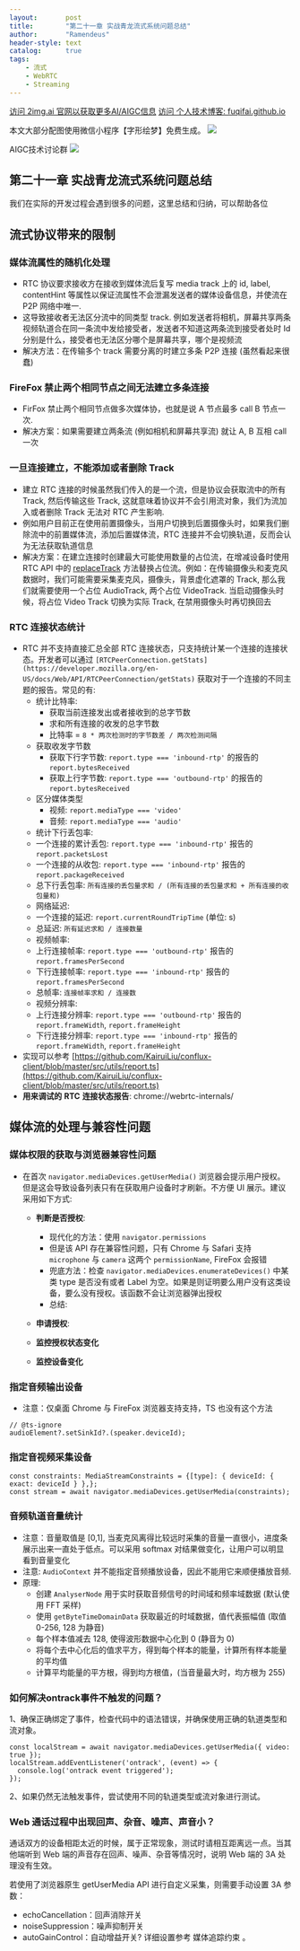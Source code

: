 ```yaml
---
layout:       post
title:        "第二十一章 实战青龙流式系统问题总结"
author:       "Ramendeus"
header-style: text
catalog:      true
tags:
    - 流式
    - WebRTC
    - Streaming
---
```


[访问 2img.ai 官网以获取更多AI/AIGC信息](https://2img.ai)
[访问 个人技术博客: fuqifai.github.io](https://fuqifai.github.io)

本文大部分配图使用微信小程序【字形绘梦】免费生成。
![](/img/小程序码.png)

AIGC技术讨论群
![](/img/RA群永久二维码.png)

## 第二十一章 实战青龙流式系统问题总结


我们在实际的开发过程会遇到很多的问题，这里总结和归纳，可以帮助各位

## 流式协议带来的限制

### **媒体流属性的随机化处理**

+   RTC 协议要求接收方在接收到媒体流后复写 media track 上的 id, label, contentHint 等属性以保证流属性不会泄漏发送者的媒体设备信息，并使流在 P2P 网络中唯一.
+   这导致接收者无法区分流中的同类型 track. 例如发送者将相机，屏幕共享两条视频轨道合在同一条流中发给接受者，发送者不知道这两条流到接受者处时 Id 分别是什么，接受者也无法区分哪个是屏幕共享，哪个是视频流
+   解决方法：在传输多个 track 需要分离的时建立多条 P2P 连接 (虽然看起来很蠢)

### **FireFox** **禁止两个相同节点之间无法建立多条连接**

+   FirFox 禁止两个相同节点做多次媒体协，也就是说 A 节点最多 call B 节点一次.
+   解决方案：如果需要建立两条流 (例如相机和屏幕共享流) 就让 A, B 互相 call 一次

### **一旦连接建立，不能添加或者删除 Track**

+   建立 RTC 连接的时候虽然我们传入的是一个流，但是协议会获取流中的所有 Track, 然后传输这些 Track, 这就意味着协议并不会引用流对象，我们为流加入或者删除 Track 无法对 RTC 产生影响.
+   例如用户目前正在使用前置摄像头，当用户切换到后置摄像头时，如果我们删除流中的前置媒体流，添加后置媒体流，RTC 连接并不会切换轨道，反而会认为无法获取轨道信息
+   解决方案：在建立连接时创建最大可能使用数量的占位流，在增减设备时使用 RTC API 中的 [replaceTrack](https://developer.mozilla.org/en-US/docs/Web/API/RTCRtpSender/replaceTrack) 方法替换占位流。例如：在传输摄像头和麦克风数据时，我们可能需要采集麦克风，摄像头，背景虚化遮罩的 Track, 那么我们就需要使用一个占位 AudioTrack, 两个占位 VideoTrack. 当启动摄像头时候，将占位 Video Track 切换为实际 Track, 在禁用摄像头时再切换回去

### **RTC** **连接状态统计**

+   RTC 并不支持直接汇总全部 RTC 连接状态，只支持统计某一个连接的连接状态。开发者可以通过 `[RTCPeerConnection.getStats](https://developer.mozilla.org/en-US/docs/Web/API/RTCPeerConnection/getStats)` 获取对于一个连接的不同主题的报告。常见的有:
    +   统计比特率:
        +   获取当前连接发出或者接收到的总字节数
        +   求和所有连接的收发的总字节数
        +   比特率 = `8 * 两次检测时的字节数差 / 两次检测间隔`
    +   获取收发字节数
        +   获取下行字节数: `report.type === 'inbound-rtp'` 的报告的 `report.bytesReceived`
        +   获取上行字节数: `report.type === 'outbound-rtp'` 的报告的 `report.bytesReceived`
    +   区分媒体类型
        +   视频: `report.mediaType === 'video'`
        +   音频: `report.mediaType === 'audio'`
    +   统计下行丢包率:
    +   一个连接的累计丢包: `report.type === 'inbound-rtp'` 报告的 `report.packetsLost`
    +   一个连接的从收包: `report.type === 'inbound-rtp'` 报告的 `report.packageReceived`
    +   总下行丢包率: `所有连接的丢包量求和 / (所有连接的丢包量求和 + 所有连接的收包量和)`
    +   网络延迟:
    +   一个连接的延迟: `report.currentRoundTripTime` (单位: s)
    +   总延迟: `所有延迟求和 / 连接数量`
    +   视频帧率:
    +   上行连接帧率: `report.type === 'outbound-rtp'` 报告的 `report.framesPerSecond`
    +   下行连接帧率: `report.type === 'inbound-rtp'` 报告的 `report.framesPerSecond`
    +   总帧率: `连接帧率求和 / 连接数`
    +   视频分辨率:
    +   上行连接分辨率: `report.type === 'outbound-rtp'` 报告的 `report.frameWidth`, `report.frameHeight`
    +   下行连接分辨率: `report.type === 'inbound-rtp'` 报告的 `report.frameWidth`, `report.frameHeight`
+   实现可以参考 [https://github.com/KairuiLiu/conflux-client/blob/master/src/utils/report.ts](https://github.com/KairuiLiu/conflux-client/blob/master/src/utils/report.ts)
+   **用来调试的** **RTC** **连接状态报告**: chrome://webrtc-internals/

## 媒体流的处理与兼容性问题

### **媒体权限的获取与浏览器****兼容性****问题**

+   在首次 `navigator.mediaDevices.getUserMedia()` 浏览器会提示用户授权。但是这会导致设备列表只有在获取用户设备时才刷新。不方便 UI 展示。建议采用如下方式:
    +   **判断是否授权**:
        +   现代化的方法：使用 `navigator.permissions`
        +   但是该 API 存在兼容性问题，只有 Chrome 与 Safari 支持 `microphone` 与 `camera` 这两个 `permissionName`, FireFox 会报错
        +   兜底方法：检查 `navigator.mediaDevices.enumerateDevices()` 中某类 type 是否没有或者 Label 为空。如果是则证明要么用户没有这类设备，要么没有授权。该函数不会让浏览器弹出授权
        +   总结:
        
    +   **申请授权**:
    
    +   **监控授权状态变化**
    +   **监控设备变化**

### **指定音频输出设备**

+   注意：仅桌面 Chrome 与 FireFox 浏览器支持支持，TS 也没有这个方法

```
// @ts-ignore
audioElement?.setSinkId?.(speaker.deviceId);
```

### **指定音视频采集设备**

```
const constraints: MediaStreamConstraints = {[type]: { deviceId: { exact: deviceId } },};
const stream = await navigator.mediaDevices.getUserMedia(constraints);
```

### **音频轨道音量统计**

+   注意：音量取值是 \[0,1\], 当麦克风离得比较远时采集的音量一直很小，进度条展示出来一直处于低点。可以采用 softmax 对结果做变化，让用户可以明显看到音量变化
+   注意: `AudioContext` 并不能指定音频播放设备，因此不能用它来顺便播放音频.
+   原理:
    +   创建 `AnalyserNode` 用于实时获取音频信号的时间域和频率域数据 (默认使用 FFT 采样)
    +   使用 `getByteTimeDomainData` 获取最近的时域数据，值代表振幅值 (取值 0-256, 128 为静音)
    +   每个样本值减去 128, 使得波形数据中心化到 0 (静音为 0)
    +   将每个去中心化后的值求平方，得到每个样本的能量，计算所有样本能量的平均值
    +   计算平均能量的平方根，得到均方根值，(当音量最大时，均方根为 255)

### 如何解决ontrack事件不触发的问题？

1、确保正确绑定了事件，检查代码中的语法错误，并确保使用正确的轨道类型和流对象。

```
const localStream = await navigator.mediaDevices.getUserMedia({ video: true });
localStream.addEventListener('ontrack', (event) => {
  console.log('ontrack event triggered');
});
```

2、如果仍然无法触发事件，尝试使用不同的轨道类型或流对象进行测试。

### Web 通话过程中出现回声、杂音、噪声、声音小？

通话双方的设备相距太近的时候，属于正常现象，测试时请相互距离远一点。当其他端听到 Web 端的声音存在回声、噪声、杂音等情况时，说明 Web 端的 3A 处理没有生效。

若使用了浏览器原生 getUserMedia API 进行自定义采集，则需要手动设置 3A 参数：

+   echoCancellation：回声消除开关
+   noiseSuppression：噪声抑制开关
+   autoGainControl：自动增益开关? 详细设置参考 媒体追踪约束 。
